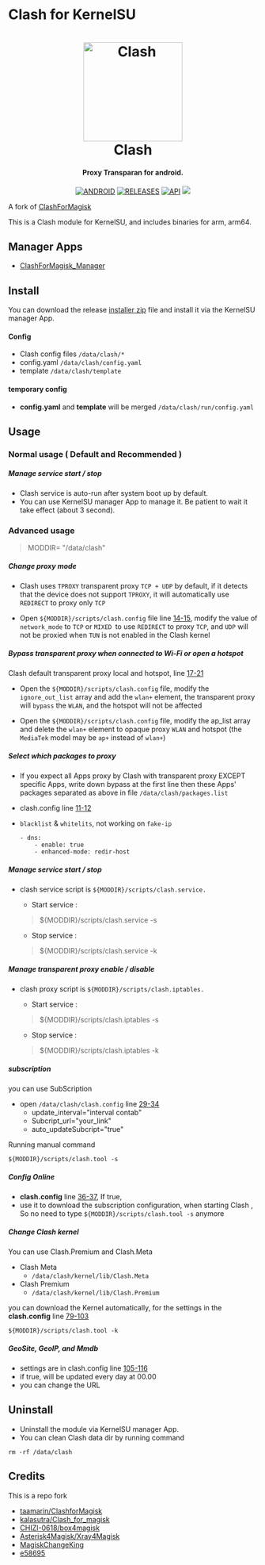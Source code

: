 # Clash for KernelSU
<h1 align="center">
  <img src="https://github.com/Dreamail/ClashforKernelSU/blob/master/docs/logo.png" alt="Clash" width="200">
  <br>Clash<br>
</h1>
<h4 align="center">Proxy Transparan for android.</h4>


<div align="center">

[![ANDROID](https://img.shields.io/badge/Android-3DDC84?style=for-the-badge&logo=android&logoColor=white)]()
[![RELEASES](https://img.shields.io/github/downloads/Dreamail/ClashforKernelSU/total.svg?style=for-the-badge)](https://github.com/Dreamail/ClashforKernelSU/releases)
[![API](https://img.shields.io/badge/API-19%2B-brightgreen.svg?style=for-the-badge)](https://android-arsenal.com/api?level=19)
  <a href="https://github.com/Dreamail/ClashforKernelSU/releases">
    <img src="https://img.shields.io/github/release/Dreamail/ClashforKernelSU/all.svg?style=for-the-badge">
  </a>

</div>

A fork of [ClashForMagisk](https://github.com/taamarin/ClashforMagisk)

This is a Clash module for KernelSU, and includes binaries for arm, arm64.

## Manager Apps
- [ClashForMagisk_Manager](https://github.com/Dreamail/DashBoard-KernelSU/releases)

## Install
You can download the release [installer zip](https://github.com/Dreamail/ClashforKernelSU/releases) file and install it via the KernelSU manager App.

#### Config
- Clash config files `/data/clash/*`
- config.yaml `/data/clash/config.yaml`
- template `/data/clash/template`

#### temporary config
- **config.yaml** and **template** will be merged `/data/clash/run/config.yaml`

## Usage
### Normal usage ( Default and Recommended )
##### Manage service start / stop
- Clash service is auto-run after system boot up by default.
- You can use KernelSU manager App to manage it. Be patient to wait it take effect (about 3 second).

### Advanced usage
> MODDIR= "/data/clash"

##### Change proxy mode
- Clash uses `TPROXY` transparent proxy `TCP + UDP` by default, if it detects that the device does not support `TPROXY`, it will automatically use `REDIRECT` to proxy only `TCP`

- Open `${MODDIR}/scripts/clash.config` file line [14-15](https://github.com/Dreamail/ClashforKernelSU/blob/master/scripts/clash.config#L14-#L15), modify the value of `network_mode` to `TCP` or `MIXED `to use `REDIRECT` to proxy `TCP`, and `UDP` will not be proxied when `TUN` is not enabled in the Clash kernel

##### Bypass transparent proxy when connected to Wi-Fi or open a hotspot
Clash default transparent proxy local and hotspot, line [17-21](https://github.com/Dreamail/ClashforKernelSU/blob/master/scripts/clash.config#L17-#L21)

- Open the `${MODDIR}/scripts/clash.config` file, modify the `ignore_out_list` array and add the `wlan+` element, the transparent proxy will `bypass` the `WLAN`, and the hotspot will not be affected

- Open the `${MODDIR}/scripts/clash.config` file, modify the ap_list array and delete the `wlan+` element to opaque proxy `WLAN` and hotspot (the `MediaTek` model may be `ap+` instead of `wlan+`)

##### Select which packages to proxy
- If you expect all Apps proxy by Clash with transparent proxy EXCEPT specific Apps, write down bypass at the first line then these Apps' packages separated as above in file `/data/clash/packages.list`
- clash.config line [11-12](https://github.com/Dreamail/ClashforKernelSU/blob/master/scripts/clash.config#L11-#L12)
- `blacklist` & `whitelits`, not working on `fake-ip`

      - dns:
          - enable: true
          - enhanced-mode: redir-host

##### Manage service start / stop
- clash service script is `${MODDIR}/scripts/clash.service.`
    - Start service :
    > ${MODDIR}/scripts/clash.service -s

    - Stop service :
    > ${MODDIR}/scripts/clash.service -k

##### Manage transparent proxy enable / disable
- clash proxy script is `${MODDIR}/scripts/clash.iptables.`
    - Start service :
    > ${MODDIR}/scripts/clash.iptables -s

    - Stop service :
    > ${MODDIR}/scripts/clash.iptables -k

##### subscription
you can use SubScription
- open `/data/clash/clash.config` line [29-34](https://github.com/Dreamail/ClashforKernelSU/blob/master/scripts/clash.config#L29-#L34)
  - update_interval="interval contab"
  - Subcript_url="your_link"
  - auto_updateSubcript="true"

Running manual command
```shell
${MODDIR}/scripts/clash.tool -s
```

##### Config Online
- **clash.config** line [36-37](https://github.com/Dreamail/ClashforKernelSU/blob/master/scripts/clash.config#L36-#L37), If true,
- use it to download the subscription configuration, when starting Clash , So no need to type `${MODDIR}/scripts/clash.tool -s` anymore

##### Change Clash kernel
You can use Clash.Premium and Clash.Meta
- Clash Meta 
  - `/data/clash/kernel/lib/Clash.Meta`
- Clash Premium 
  - `/data/clash/kernel/lib/Clash.Premium`

you can download the Kernel automatically, for the settings in the **clash.config** line [79-103](https://github.com/Dreamail/ClashforKernelSU/blob/master/scripts/clash.config#L79-#L103)
```shell
${MODDIR}/scripts/clash.tool -k
```

##### GeoSite, GeoIP, and Mmdb
- settings are in clash.config line [105-116](https://github.com/Dreamail/ClashforKernelSU/blob/master/scripts/clash.config#L105-#L116)
- if true, will be updated every day at 00.00
- you can change the URL

## Uninstall
- Uninstall the module via KernelSU manager App.
- You can clean Clash data dir by running command 
```shell
rm -rf /data/clash
```

## Credits
This is a repo fork
  - [taamarin/ClashforMagisk](https://github.com/taamarin/ClashforMagisk)
  - [kalasutra/Clash_for_magisk](https://github.com/kalasutra/Clash_For_Magisk)
  - [CHIZI-0618/box4magisk](https://github.com/CHIZI-0618/box4magisk)
  - [Asterisk4Magisk/Xray4Magisk](https://github.com/Asterisk4Magisk/Xray4Magisk)
  - [MagiskChangeKing](https://t.me/MagiskChangeKing)
  - [e58695](https://t.me/e58695)
